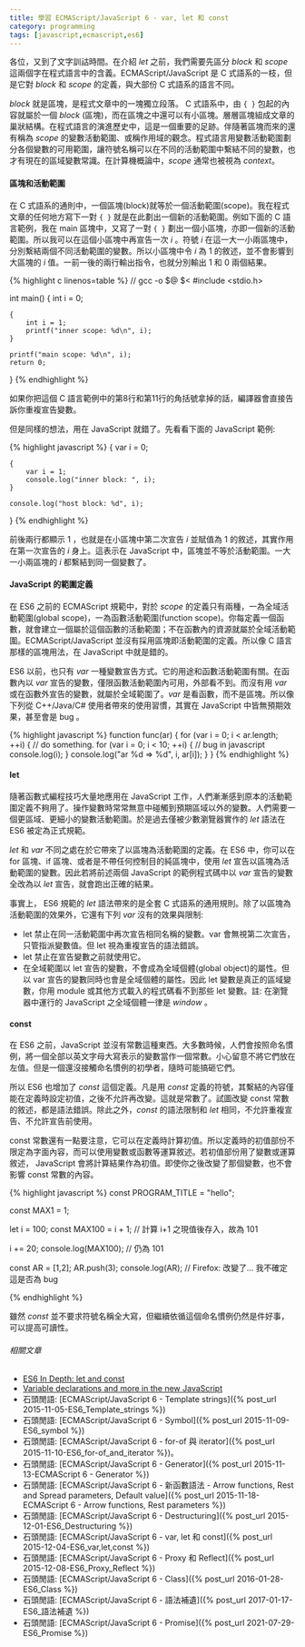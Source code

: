 ```yaml
---
title: 學習 ECMAScript/JavaScript 6 - var, let 和 const
category: programming
tags: [javascript,ecmascript,es6]
---
```


各位，又到了文字訓詁時間。在介紹 <dfn>let</dfn> 之前，我們需要先區分 <dfn>block</dfn> 和 <dfn>scope</dfn> 這兩個字在程式語言中的含義。ECMAScript/JavaScript 是 C 式語系的一枝，但是它對 <dfn>block</dfn> 和 <dfn>scope</dfn> 的定義，與大部份 C 式語系的語言不同。

<dfn>block</dfn> 就是區塊，是程式文章中的一塊獨立段落。 C 式語系中，由 <code>{ }</code> 包起的內容就屬於一個 <dfn>block</dfn> (區塊)，而在區塊之中還可以有小區塊。層層區塊組成文章的巢狀結構。在程式語言的演進歷史中，這是一個重要的足跡。伴隨著區塊而來的還有稱為 <dfn>scope</dfn> 的變數活動範圍、或稱作用域的觀念。程式語言用變數活動範圍劃分各個變數的可用範圍，讓符號名稱可以在不同的活動範圍中繫結不同的變數，也才有現在的區域變數常識。在計算機概論中，<dfn>scope</dfn> 通常也被視為 <dfn>context</dfn>。

<!--more-->

#### 區塊和活動範圍

在 C 式語系的通則中，一個區塊(block)就等於一個活動範圍(scope)。我在程式文章的任何地方寫下一對 <code>{ }</code> 就是在此劃出一個新的活動範圍。例如下面的 C 語言範例，我在 main 區塊中，又寫了一對 <code>{ }</code> 劃出一個小區塊，亦即一個新的活動範圍。所以我可以在這個小區塊中再宣告一次 <var>i</var> 。符號 <var>i</var> 在這一大一小兩區塊中，分別繫結兩個不同活動範圍的變數。所以小區塊中令 <var>i</var> 為 1 的敘述，並不會影響到大區塊的 <var>i</var> 值。一前一後的兩行輸出指令，也就分別輸出 1 和 0 兩個結果。

{% highlight c linenos=table %}
// gcc -o $@ $<
#include <stdio.h>

int main()
{
    int i = 0;

    {
        int i = 1;
        printf("inner scope: %d\n", i);
    }

    printf("main scope: %d\n", i);
    return 0;
}
{% endhighlight %}

如果你把這個 C 語言範例中的第8行和第11行的角括號拿掉的話，編譯器會直接告訴你重複宣告變數。

但是同樣的想法，用在 JavaScript 就錯了。先看看下面的 JavaScript 範例:

{% highlight javascript %}
{
    var i = 0;

    {
        var i = 1;
        console.log("inner block: ", i);
    }

    console.log("host block: %d", i);
}
{% endhighlight %}

前後兩行都顯示 1 ，也就是在小區塊中第二次宣告 <var>i</var> 並賦值為 1 的敘述，其實作用在第一次宣告的 <var>i</var> 身上。這表示在 JavaScript 中，區塊並不等於活動範圍。一大一小兩區塊的 <var>i</var> 都繫結到同一個變數了。

#### JavaScript 的範圍定義

在 ES6 之前的 ECMAScript 規範中，對於 <dfn>scope</dfn> 的定義只有兩種，一為全域活動範圍(global scope)，一為函數活動範圍(function scope)。你每定義一個函數，就會建立一個屬於這個函數的活動範圍；不在函數內的資源就屬於全域活動範圍。ECMAScript/JavaScript 並沒有採用區塊即活動範圍的定義。所以像 C 語言那樣的區塊用法，在 JavaScript 中就是錯的。

ES6 以前，也只有 <dfn>var</dfn> 一種變數宣告方式。它的用途和函數活動範圍有關。在函數內以 <dfn>var</dfn> 宣告的變數，僅限函數活動範圍內可用，外部看不到。而沒有用 <dfn>var</dfn> 或在函數外宣告的變數，就屬於全域範圍了。<dfn>var</dfn> 是看函數，而不是區塊。所以像下列從 C++/Java/C# 使用者帶來的使用習慣，其實在 JavaScript 中皆無預期效果，甚至會是 bug 。

{% highlight javascript %}
function func(ar)
{
    for (var i = 0; i < ar.length; ++i) {
        // do something.
        for (var i = 0; i < 10; ++i) { // bug in javascript
            console.log(i);
        }
        console.log("ar %d => %d", i, ar[i]);
    }
}
{% endhighlight %}

#### let

隨著函數式編程技巧大量地應用在 JavaScript 工作，人們漸漸感到原本的活動範圍定義不夠用了。操作變數時常常無意中碰觸到預期區域以外的變數。人們需要一個更區域、更細小的變數活動範圍。於是過去僅被少數瀏覽器實作的 <dfn>let</dfn> 語法在 ES6 被定為正式規範。

<dfn>let</dfn> 和 <dfn>var</dfn> 不同之處在於它帶來了以區塊為活動範圍的定義。在 ES6 中，你可以在 for 區塊、if 區塊、或者是不帶任何控制目的純區塊中，使用 <dfn>let</dfn> 宣告以區塊為活動範圍的變數。因此若將前述兩個 JavaScript 的範例程式碼中以 <dfn>var</dfn> 宣告的變數全改為以 <dfn>let</dfn> 宣告，就會跑出正確的結果。

事實上， ES6 規範的 <dfn>let</dfn> 語法帶來的是全套 C 式語系的通用規則。除了以區塊為活動範圍的效果外，它還有下列 <dfn>var</dfn> 沒有的效果與限制:

* let 禁止在同一活動範圍中再次宣告相同名稱的變數。var 會無視第二次宣告，只管指派變數值。但 let 視為重複宣告的語法錯誤。
* let 禁止在宣告變數之前就使用它。
* 在全域範圍以 let 宣告的變數，不會成為全域個體(global object)的屬性。但以 var 宣告的變數同時也會是全域個體的屬性。因此 let 變數是真正的區域變數，你用 module 或其他方式載入的程式碼看不到那些 let 變數。註: 在瀏覽器中運行的 JavaScript 之全域個體一律是 <var>window</var> 。

#### const

在 ES6 之前，JavaScript 並沒有常數這種東西。大多數時候，人們會按照命名慣例，將一個全部以英文字母大寫表示的變數當作一個常數。小心留意不將它們放在左值。但是一個還沒接觸命名慣例的初學者，隨時可能搞砸它們。

所以 ES6 也增加了 <dfn>const</dfn> 這個定義。凡是用 <dfn>const</dfn> 定義的符號，其繫結的內容僅能在定義時設定初值，之後不允許再改變。這就是常數了。試圖改變 const 常數的敘述，都是語法錯誤。除此之外，<dfn>const</dfn> 的語法限制和 <dfn>let</dfn> 相同，不允許重複宣告、不允許宣告前使用。

const 常數還有一點要注意，它可以在定義時計算初值。所以定義時的初值部份不限定為字面內容，而可以使用變數或函數等運算敘述。若初值部份用了變數或運算敘述， JavaScript 會將計算結果作為初值。即使你之後改變了那個變數，也不會影響 const 常數的內容。

{% highlight javascript %}
const PROGRAM_TITLE = "hello";

const MAX1 = 1;

let i = 100;
const MAX100 = i + 1; // 計算 i+1 之現值後存入，故為 101

i += 20;
console.log(MAX100); // 仍為 101

const AR = [1,2];
AR.push(3);
console.log(AR); // Firefox: 改變了... 我不確定這是否為 bug

{% endhighlight %}

雖然 <dfn>const</dfn> 並不要求符號名稱全大寫，但繼續依循這個命名慣例仍然是件好事，可以提高可讀性。

###### 相關文章

* [ES6 In Depth: let and const](https://hacks.mozilla.org/2015/07/es6-in-depth-let-and-const/)
* [Variable declarations and more in the new JavaScript](http://www.ibm.com/developerworks/web/library/wa-ecmascript6-neward-p1/index.html?ca=drs-&ce=ism0070&ct=is&cmp=ibmsocial&cm=h&cr=crossbrand&ccy=us)
* 石頭閒語: [ECMAScript/JavaScript 6 - Template strings]({% post_url 2015-11-05-ES6_Template_strings %})
* 石頭閒語: [ECMAScript/JavaScript 6 - Symbol]({% post_url 2015-11-09-ES6_symbol %})
* 石頭閒語: [ECMAScript/JavaScript 6 - for-of 與 iterator]({% post_url 2015-11-10-ES6_for-of_and_iterator %})。
* 石頭閒語: [ECMAScript/JavaScript 6 - Generator]({% post_url 2015-11-13-ECMAScript 6 - Generator %})
* 石頭閒語: [ECMAScript/JavaScript 6 - 新函數語法 - Arrow functions, Rest and Spread parameters, Default value]({% post_url 2015-11-18-ECMAScript 6 - Arrow functions, Rest parameters %})
* 石頭閒語: [ECMAScript/JavaScript 6 - Destructuring]({% post_url 2015-12-01-ES6_Destructuring %})
* 石頭閒語: [ECMAScript/JavaScript 6 - var, let 和 const]({% post_url 2015-12-04-ES6_var,let,const %})
* 石頭閒語: [ECMAScript/JavaScript 6 - Proxy 和 Reflect]({% post_url 2015-12-08-ES6_Proxy_Reflect %})
* 石頭閒語: [ECMAScript/JavaScript 6 - Class]({% post_url 2016-01-28-ES6_Class %})
* 石頭閒語: [ECMAScript/JavaScript 6 - 語法補遺]({% post_url 2017-01-17-ES6_語法補遺 %})
* 石頭閒語: [ECMAScript/JavaScript 6 - Promise]({% post_url 2021-07-29-ES6_Promise %})

